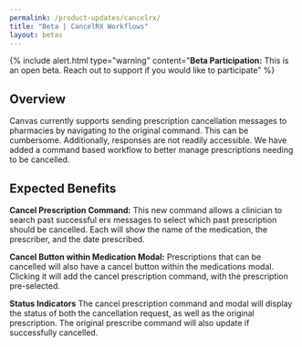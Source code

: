 ```yaml
---
permalink: /product-updates/cancelrx/
title: "Beta | CancelRX Workflows"
layout: betas
---
```


{% include alert.html type="warning" content="<b>Beta Participation:</b> This is an open beta. Reach out to support if you would like to participate" %}

## Overview

Canvas currently supports sending prescription cancellation messages to pharmacies by navigating to the original command. This can be cumbersome. Additionally, responses are not readily accessible. We have added a command based workflow to better manage prescriptions needing to be cancelled. 

## Expected Benefits

**Cancel Prescription Command:** This new command allows a clinician to search past successful erx messages to select which past prescription should be cancelled. Each will show the name of the medication, the prescriber, and the date prescribed.

**Cancel Button within Medication Modal:** Prescriptions that can be cancelled will also have a cancel button within the medications modal. Clicking it will add the cancel prescription command, with the prescription pre-selected. 

**Status Indicators** The cancel prescription command and modal will display the status of both the cancellation request, as well as the original prescription. The original prescribe command will also update if successfully cancelled. 




